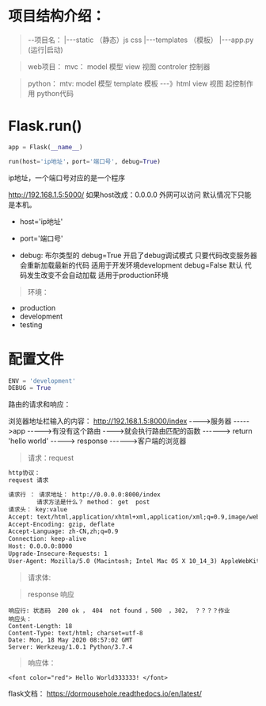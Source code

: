 # 项目结构介绍：

> --项目名：
>    |---static （静态）js css
>    |---templates （模板）
>    |---app.py (运行|启动)

> web项目：
>    mvc：
>    model 模型
>    view  视图
>    controler 控制器

> python：
>    mtv:
>    model 模型
>    template 模板 ---》html
>    view 视图  起控制作用  python代码



# Flask.run()

```python
app = Flask(__name__)

run(host='ip地址'，port='端口号', debug=True)
```

ip地址，一个端口号对应的是一个程序

http://192.168.1.5:5000/
如果host改成：0.0.0.0  外网可以访问
默认情况下只能是本机。

- host='ip地址'

- port='端口号'

- debug: 布尔类型的
    debug=True  开启了debug调试模式  只要代码改变服务器会重新加载最新的代码  适用于开发环境development
    debug=False  默认  代码发生改变不会自动加载  适用于production环境

> 环境：

- production
- development
- testing

# 配置文件
```python
ENV = 'development'
DEBUG = True
```


路由的请求和响应：

浏览器地址栏输入的内容： http://192.168.1.5:8000/index   ---->服务器 ----->app ----->有没有这个路由
---->就会执行路由匹配的函数 ------> return 'hello world'  -----> response ------>客户端的浏览器

> 请求：request 

```html
http协议：
request 请求

请求行 ： 请求地址： http://0.0.0.0:8000/index
        请求方法是什么？ method： get  post
请求头： key:value
Accept: text/html,application/xhtml+xml,application/xml;q=0.9,image/webp,image/apng,*/*;q=0.8,application/signed-exchange;v=b3;q=0.9
Accept-Encoding: gzip, deflate
Accept-Language: zh-CN,zh;q=0.9
Connection: keep-alive
Host: 0.0.0.0:8000
Upgrade-Insecure-Requests: 1
User-Agent: Mozilla/5.0 (Macintosh; Intel Mac OS X 10_14_3) AppleWebKit/537.36 (KHTML, like Gecko) Chrome/81.0.4044.138 Safari/537.36
```

> 请求体:



> response 响应

```
响应行: 状态码  200 ok ， 404  not found ，500  ，302， ？？？？作业
响应头：
Content-Length: 18
Content-Type: text/html; charset=utf-8
Date: Mon, 18 May 2020 08:57:02 GMT
Server: Werkzeug/1.0.1 Python/3.7.4
```



> 响应体：

```
<font color="red"> Hello World333333! </font>
```



flask文档：
https://dormousehole.readthedocs.io/en/latest/
















